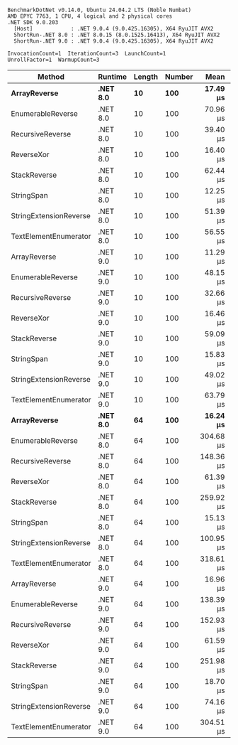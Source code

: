 ```

BenchmarkDotNet v0.14.0, Ubuntu 24.04.2 LTS (Noble Numbat)
AMD EPYC 7763, 1 CPU, 4 logical and 2 physical cores
.NET SDK 9.0.203
  [Host]            : .NET 9.0.4 (9.0.425.16305), X64 RyuJIT AVX2
  ShortRun-.NET 8.0 : .NET 8.0.15 (8.0.1525.16413), X64 RyuJIT AVX2
  ShortRun-.NET 9.0 : .NET 9.0.4 (9.0.425.16305), X64 RyuJIT AVX2

InvocationCount=1  IterationCount=3  LaunchCount=1  
UnrollFactor=1  WarmupCount=3  

```
| Method                 | Runtime  | Length | Number | Mean      | Error     | StdDev    | Median     | Min        | Max       | Allocated |
|----------------------- |--------- |------- |------- |----------:|----------:|----------:|-----------:|-----------:|----------:|----------:|
| **ArrayReverse**           | **.NET 8.0** | **10**     | **100**    |  **17.49 μs** | **222.39 μs** | **12.190 μs** |  **10.970 μs** |   **9.938 μs** |  **31.55 μs** |  **10.09 KB** |
| EnumerableReverse      | .NET 8.0 | 10     | 100    |  70.96 μs | 174.75 μs |  9.579 μs |  67.727 μs |  63.409 μs |  81.73 μs |  25.72 KB |
| RecursiveReverse       | .NET 8.0 | 10     | 100    |  39.40 μs | 510.41 μs | 27.977 μs |  25.276 μs |  21.299 μs |  71.62 μs |  33.53 KB |
| ReverseXor             | .NET 8.0 | 10     | 100    |  16.40 μs | 141.13 μs |  7.736 μs |  14.056 μs |  10.108 μs |  25.04 μs |  10.09 KB |
| StackReverse           | .NET 8.0 | 10     | 100    |  62.44 μs | 345.09 μs | 18.916 μs |  52.487 μs |  50.584 μs |  84.26 μs |  31.19 KB |
| StringSpan             | .NET 8.0 | 10     | 100    |  12.25 μs | 184.05 μs | 10.088 μs |   6.543 μs |   6.301 μs |  23.89 μs |   5.41 KB |
| StringExtensionReverse | .NET 8.0 | 10     | 100    |  51.39 μs | 433.56 μs | 23.765 μs |  37.770 μs |  37.560 μs |  78.83 μs |  28.84 KB |
| TextElementEnumerator  | .NET 8.0 | 10     | 100    |  56.55 μs |  68.87 μs |  3.775 μs |  57.117 μs |  52.517 μs |  60.00 μs |  10.09 KB |
| ArrayReverse           | .NET 9.0 | 10     | 100    |  11.29 μs | 157.67 μs |  8.642 μs |   6.387 μs |   6.207 μs |  21.27 μs |  10.09 KB |
| EnumerableReverse      | .NET 9.0 | 10     | 100    |  48.15 μs | 144.38 μs |  7.914 μs |  44.493 μs |  42.721 μs |  57.23 μs |  17.91 KB |
| RecursiveReverse       | .NET 9.0 | 10     | 100    |  32.66 μs | 288.35 μs | 15.805 μs |  27.210 μs |  20.308 μs |  50.47 μs |  33.53 KB |
| ReverseXor             | .NET 9.0 | 10     | 100    |  16.46 μs | 147.63 μs |  8.092 μs |  14.337 μs |   9.649 μs |  25.41 μs |  10.09 KB |
| StackReverse           | .NET 9.0 | 10     | 100    |  59.09 μs | 278.96 μs | 15.291 μs |  51.587 μs |  49.002 μs |  76.68 μs |  31.19 KB |
| StringSpan             | .NET 9.0 | 10     | 100    |  15.83 μs | 258.62 μs | 14.176 μs |   8.676 μs |   6.662 μs |  32.16 μs |   5.41 KB |
| StringExtensionReverse | .NET 9.0 | 10     | 100    |  49.02 μs | 211.25 μs | 11.579 μs |  45.104 μs |  39.914 μs |  62.05 μs |  17.91 KB |
| TextElementEnumerator  | .NET 9.0 | 10     | 100    |  63.79 μs | 109.58 μs |  6.006 μs |  64.890 μs |  57.316 μs |  69.18 μs |  10.09 KB |
| **ArrayReverse**           | **.NET 8.0** | **64**     | **100**    |  **16.24 μs** | **264.29 μs** | **14.487 μs** |   **7.904 μs** |   **7.854 μs** |  **32.97 μs** |  **30.41 KB** |
| EnumerableReverse      | .NET 8.0 | 64     | 100    | 304.68 μs | 195.92 μs | 10.739 μs | 301.051 μs | 296.221 μs | 316.76 μs |  59.31 KB |
| RecursiveReverse       | .NET 8.0 | 64     | 100    | 148.36 μs |  10.33 μs |  0.566 μs | 148.362 μs | 147.791 μs | 148.92 μs | 560.88 KB |
| ReverseXor             | .NET 8.0 | 64     | 100    |  61.39 μs | 233.25 μs | 12.785 μs |  58.650 μs |  50.194 μs |  75.32 μs |  30.41 KB |
| StackReverse           | .NET 8.0 | 64     | 100    | 259.92 μs | 720.46 μs | 39.491 μs | 262.368 μs | 219.268 μs | 298.14 μs |  88.22 KB |
| StringSpan             | .NET 8.0 | 64     | 100    |  15.13 μs | 246.46 μs | 13.509 μs |   7.420 μs |   7.248 μs |  30.73 μs |  15.56 KB |
| StringExtensionReverse | .NET 8.0 | 64     | 100    | 100.95 μs | 538.74 μs | 29.530 μs |  84.537 μs |  83.275 μs | 135.04 μs |  68.69 KB |
| TextElementEnumerator  | .NET 8.0 | 64     | 100    | 318.61 μs | 141.90 μs |  7.778 μs | 321.349 μs | 309.837 μs | 324.65 μs |  20.25 KB |
| ArrayReverse           | .NET 9.0 | 64     | 100    |  16.96 μs | 283.72 μs | 15.552 μs |   8.085 μs |   7.874 μs |  34.91 μs |  30.41 KB |
| EnumerableReverse      | .NET 9.0 | 64     | 100    | 138.39 μs | 306.23 μs | 16.786 μs | 130.813 μs | 126.736 μs | 157.63 μs |  38.22 KB |
| RecursiveReverse       | .NET 9.0 | 64     | 100    | 152.93 μs | 117.91 μs |  6.463 μs | 150.932 μs | 147.706 μs | 160.16 μs | 560.88 KB |
| ReverseXor             | .NET 9.0 | 64     | 100    |  61.59 μs | 219.05 μs | 12.007 μs |  59.770 μs |  50.603 μs |  74.41 μs |  30.41 KB |
| StackReverse           | .NET 9.0 | 64     | 100    | 251.98 μs | 828.39 μs | 45.407 μs | 243.603 μs | 211.343 μs | 300.99 μs |  88.22 KB |
| StringSpan             | .NET 9.0 | 64     | 100    |  18.70 μs | 326.54 μs | 17.899 μs |   9.672 μs |   7.119 μs |  39.32 μs |  15.56 KB |
| StringExtensionReverse | .NET 9.0 | 64     | 100    |  74.16 μs | 277.60 μs | 15.216 μs |  65.412 μs |  65.342 μs |  91.73 μs |  38.22 KB |
| TextElementEnumerator  | .NET 9.0 | 64     | 100    | 304.51 μs | 125.87 μs |  6.899 μs | 300.861 μs | 300.211 μs | 312.47 μs |  20.25 KB |
